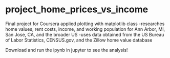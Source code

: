 # project_home_prices_vs_income
Final project for Coursera applied plotting with matplotlib class
-researches home values, rent costs, income, and working population for Ann Arbor, MI, San Jose, CA, and the broader US
-uses data obtained from the US Bureau of Labor Statistics, CENSUS.gov, and the Zillow home value database

Download and run the ipynb in jupyter to see the analysis! 


